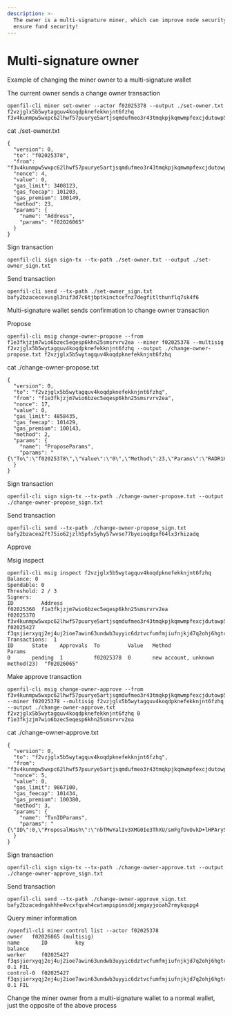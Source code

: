 ```yaml
---
description: >-
  The owner is a multi-signature miner, which can improve node security and
  ensure fund security!
---
```


# Multi-signature owner

Example of changing the miner owner to a multi-signature wallet

The current owner sends a change owner transaction

```
openfil-cli miner set-owner --actor f02025378 --output ./set-owner.txt  f2vzjglx5b5wytagquv4koqdpknefekknjnt6fzhq f3v4kunmpw5wxpc62lhwf57puurye5artjsqmdufmeo3r43tmqkpjkqmwmpfexcjdutowp5a6auhl7u3gzb27a
```

cat ./set-owner.txt

```
{
  "version": 0,
  "to": "f02025378",
  "from": "f3v4kunmpw5wxpc62lhwf57puurye5artjsqmdufmeo3r43tmqkpjkqmwmpfexcjdutowp5a6auhl7u3gzb27a",
  "nonce": 4,
  "value": 0,
  "gas_limit": 3408123,
  "gas_feecap": 101203,
  "gas_premium": 100149,
  "method": 23,
  "params": {
    "name": "Address",
    "params": "f02026065"
  }
}
```

Sign transaction

```
openfil-cli sign sign-tx --tx-path ./set-owner.txt --output ./set-owner_sign.txt
```

Send transaction

```
openfil-cli send --tx-path ./set-owner_sign.txt                                 
bafy2bzacecevusgl3nif3d7c6tjbptkinctcefnz7degfitlthunflq7sk4f6
```

Multi-signature wallet sends confirmation to change owner transaction

Propose

```
openfil-cli msig change-owner-propose --from f1e3fkjzjm7wio6bzec5eqesp6khn25smsrvrv2ea --miner f02025378 --multisig f2vzjglx5b5wytagquv4koqdpknefekknjnt6fzhq --output ./change-owner-propose.txt f2vzjglx5b5wytagquv4koqdpknefekknjnt6fzhq
```

cat ./change-owner-propose.txt

```
{
  "version": 0,
  "to": "f2vzjglx5b5wytagquv4koqdpknefekknjnt6fzhq",
  "from": "f1e3fkjzjm7wio6bzec5eqesp6khn25smsrvrv2ea",
  "nonce": 17,
  "value": 0,
  "gas_limit": 4858435,
  "gas_feecap": 101429,
  "gas_premium": 100143,
  "method": 2,
  "params": {
    "name": "ProposeParams",
    "params": "{\"To\":\"f02025378\",\"Value\":\"0\",\"Method\":23,\"Params\":\"RADR1Hs=\"}"
  }
}
```

Sign transaction

```
openfil-cli sign sign-tx --tx-path ./change-owner-propose.txt --output ./change-owner-propose_sign.txt
```

Send transaction

```
openfil-cli send --tx-path ./change-owner-propose_sign.txt
bafy2bzacea2ft75io62jzlh5pfx5yhy57wvse77byeioqdgxf64lx3rhizadq
```

Approve

Msig inspect

```
openfil-cli msig inspect f2vzjglx5b5wytagquv4koqdpknefekknjnt6fzhq
Balance: 0
Spendable: 0
Threshold: 2 / 3
Signers:
ID         Address
f02025360  f1e3fkjzjm7wio6bzec5eqesp6khn25smsrvrv2ea
f02025370  f3v4kunmpw5wxpc62lhwf57puurye5artjsqmdufmeo3r43tmqkpjkqmwmpfexcjdutowp5a6auhl7u3gzb27a
f02025427  f3qsjierxyqj2ej4uj2ioe7awin63undwb3uyyic6dztvcfumfmjiufnjkjd7q2ohj6hgtcnvqikytzve75zpq
Transactions:  1
ID      State    Approvals  To         Value   Method                           Params
0       pending  1          f02025378  0       new account, unknown method(23)  "f02026065"
```

Make approve transaction

```
openfil-cli msig change-owner-approve --from f3v4kunmpw5wxpc62lhwf57puurye5artjsqmdufmeo3r43tmqkpjkqmwmpfexcjdutowp5a6auhl7u3gzb27a --miner f02025378 --multisig f2vzjglx5b5wytagquv4koqdpknefekknjnt6fzhq --output ./change-owner-approve.txt f2vzjglx5b5wytagquv4koqdpknefekknjnt6fzhq 0 f1e3fkjzjm7wio6bzec5eqesp6khn25smsrvrv2ea
```

cat ./change-owner-approve.txt

```
{
  "version": 0,
  "to": "f2vzjglx5b5wytagquv4koqdpknefekknjnt6fzhq",
  "from": "f3v4kunmpw5wxpc62lhwf57puurye5artjsqmdufmeo3r43tmqkpjkqmwmpfexcjdutowp5a6auhl7u3gzb27a",
  "nonce": 5,
  "value": 0,
  "gas_limit": 9867100,
  "gas_feecap": 101434,
  "gas_premium": 100380,
  "method": 3,
  "params": {
    "name": "TxnIDParams",
    "params": "{\"ID\":0,\"ProposalHash\":\"nbTMwYalIv3XMG0Ie3ThXU/smFgfUvOvkD+lHPAry5Q=\"}"
  }
}
```

Sign transaction

```
openfil-cli sign sign-tx --tx-path ./change-owner-approve.txt --output ./change-owner-approve_sign.txt
```

Send transaction

```
openfil-cli send --tx-path ./change-owner-approve_sign.txt                                 
bafy2bzacedngahhhe4vcxfqvah4cwtampipimsddjxmgayjooah2rmykqupg4
```

Query miner information

```
/openfil-cli miner control list --actor f02025378          
owner   f02026065 (multisig) 
name       ID         key                                                                                     balance  
worker     f02025427  f3qsjierxyqj2ej4uj2ioe7awin63undwb3uyyic6dztvcfumfmjiufnjkjd7q2ohj6hgtcnvqikytzve75zpq  0.1 FIL  
control-0  f02025427  f3qsjierxyqj2ej4uj2ioe7awin63undwb3uyyic6dztvcfumfmjiufnjkjd7q2ohj6hgtcnvqikytzve75zpq  0.1 FIL
```



Change the miner owner from a multi-signature wallet to a normal wallet, just the opposite of the above process

